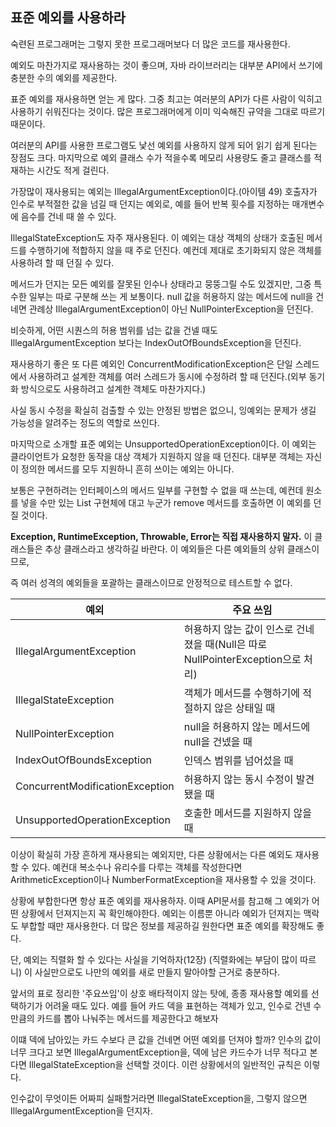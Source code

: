## 표준 예외를 사용하라

숙련된 프로그래머는 그렇지 못한 프로그래머보다 더 많은 코드를 재사용한다.

예외도 마찬가지로 재사용하는 것이 좋으며, 자바 라이브러리는 대부분 API에서 쓰기에 충분한 수의 예외를 제공한다.

표준 예외를 재사용하면 얻는 게 많다. 그중 최고는 여러분의 API가 다른 사람이 익히고 사용하기 쉬워진다는 것이다. 많은 프로그래머에게 이미 익숙해진 규약을 그대로 따르기 때문이다. 

여러분의 API를 사용한 프로그램도 낯선 예외를 사용하지 않게 되어 읽기 쉽게 된다는 장점도 크다. 마지막으로 예외 클래스 수가 적을수록 메모리 사용량도 줄고 클래스를 적재하는 시간도 적게 걸린다.

가장많이 재사용되는 예외는 IllegalArgumentException이다.(아이템 49) 호출자가 인수로 부적절한 값을 넘길 때 던지는 예외로, 예를 들어 반복 횟수를 지정하는 매개변수에 음수를 건네 때 쓸 수 있다.

IllegalStateException도 자주 재사용된다. 이 예외는 대상 객체의 상태가 호출된 메서드를 수행하기에 적합하지 않을 때 주로 던진다. 예컨데 제대로 초기화되지 않은 객체를 사용하려 할 때 던질 수 있다.

메서드가 던지는 모든 예외를 잘못된 인수나 상태라고 뭉뚱그릴 수도 있겠지만, 그중 특수한 일부는 따로 구분해 쓰는 게 보통이다. null 값을 허용하지 않는 메서드에 null을 건네면 관례상 IllegalArgumentException이 아닌 NullPointerException을 던진다.

비슷하게, 어떤 시퀀스의 허용 범위를 넘는 값을 건넬 때도 IllegalArgumentException 보다는 IndexOutOfBoundsException을 던진다.

재사용하기 좋은 또 다른 예외인 ConcurrentModificationException은 단일 스레드에서 사용하려고 설계한 객체를 여러 스레드가 동시에 수정하려 할 때 던진다.(외부 동기화 방식으로도 사용하려고 설계한 객체도 마찬가지다.)

사실 동시 수정을 확실히 검출할 수 있는 안정된 방법은 없으니, 잉예외는 문제가 생길 가능성을 알려주는 정도의 역할로 쓰인다.

마지막으로 소개할 표준 예외는 UnsupportedOperationException이다. 이 예외는 클라이언트가 요청한 동작을 대상 객체가 지원하지 않을 때 던진다. 대부분 객체는 자신이 정의한 메서드를 모두 지원하니 흔히 쓰이는 예외는 아니다.

보통은 구현하려는 인터페이스의 메서드 일부를 구현할 수 없을 때 쓰는데, 예컨데 원소를 넣을 수만 있는 List 구현체에 대고 누군가 remove 메서드를 호출하면 이 예외를 던질 것이다.

**Exception, RuntimeException, Throwable, Error는 직접 재사용하지 말자.** 이 클래스들은 추상 클래스라고 생각하길 바란다. 이 예외들은 다른 예외들의 상위 클래스이므로,

즉 여러 성격의 예외들을 포괄하는 클래스이므로 안정적으로 테스트할 수 없다.

| 예외  | 주요 쓰임  |
|---|---|
| IllegalArgumentException  | 허용하지 않는 값이 인스로 건네졌을 때(Null은 따로 NullPointerException으로 처리)  |
| IllegalStateException  | 객체가 메서드를 수행하기에 적절하지 않은 상태일 때  |
| NullPointerException  | null을 허용하지 않는 메서드에 null을 건넸을 때  |
| IndexOutOfBoundsException | 인덱스 범위를 넘어섰을 때 |
| ConcurrentModificationException | 허용하지 않는 동시 수정이 발견됐을 때 |
| UnsupportedOperationException | 호출한 메서드를 지원하지 않을 때 |

이상이 확실히 가장 흔하게 재사용되는 예외지만, 다른 상황에서는 다른 예외도 재사용할 수 있다. 예컨대 복소수나 유리수를 다루는 객체를 작성한다면 ArithmeticException이나 NumberFormatException을 재사용할 수 있을 것이다.

상황에 부합한다면 항상 표준 예외를 재사용하자. 이때 API문서를 참고해 그 예외가 어떤 상황에서 던져지는지 꼭 확인해야한다. 예외는 이름뿐 아니라 예외가 던져지는 맥락도 부합할 때만 재사용한다. 더 많은 정보를 제공하길 원한다면 표준 예외를 확장해도 좋다.

단, 예외는 직렬화 할 수 있다는 사실을 기억하자(12장) (직렬화에는 부담이 많이 따르니) 이 사실만으로도 나만의 예외를 새로 만들지 말아야할 근거로 충분하다.

앞서의 표로 정리한 '주요쓰임'이 상호 배타적이지 않는 탓에, 종종 재사용할 예외를 선택하기가 어려울 때도 있다. 예를 들어 카드 덱을 표현하는 객체가 있고, 인수로 건넨 수만큼의 카드를 뽑아 나눠주는 메서드를 제공한다고 해보자

이떄 덱에 남아있는 카드 수보다 큰 값을 건네면 어떤 예외를 던져야 할까? 인수의 값이 너무 크다고 보면 IllegalArgumentException을, 덱에 남은 카드수가 너무 적다고 본다면 IllegalStateException을 선택할 것이다. 이런 상황에서의 일반적인 규칙은 이렇다.

인수값이 무엇이든 어짜피 실패할거라면 IllegalStateException을, 그렇지 않으면 IllegalArgumentException을 던지자.

